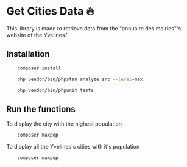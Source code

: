 # Get Cities Data 🔥

This library is made to retrieve data from the "annuaire des mairies"'s website of the Yvelines.' 

## Installation

```bash
    composer install
```

```bash
    php vendor/bin/phpstan analyze src --level=max
```

```bash
    php vendor/bin/phpunit tests
```
## Run the functions

To display the city with the highest population
```bash
    composer maxpop
```

To display all the Yvelines's cities with it's population
```bash
    composer maxpop
```


